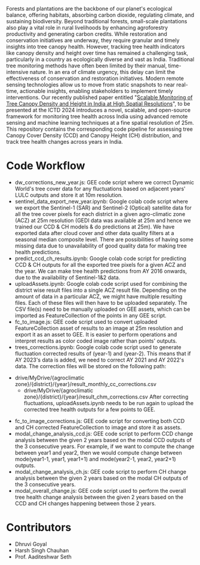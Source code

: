 Forests and plantations are the backbone of our planet's ecological balance, offering habitats, absorbing carbon dioxide, regulating climate, and sustaining biodiversity. Beyond traditional forests, small-scale plantations also play a vital role in rural livelihoods by enhancing agroforestry productivity and generating carbon credits. While restoration and conservation initiatives are underway, they require granular and timely insights into tree canopy health. However, tracking tree health indicators like canopy density and height over time has remained a challenging task, particularly in a country as ecologically diverse and vast as India. Traditional tree monitoring methods have often been limited by their manual, time-intensive nature. In an era of climate urgency, this delay can limit the effectiveness of conservation and restoration initiatives. Modern remote sensing technologies allow us to move from static snapshots to near real-time, actionable insights, enabling stakeholders to implement timely interventions. Our recently published paper entitled "<a href="https://www.cse.iitd.ernet.in/%7Easeth/forest-health-ictd2024.pdf" target="_blank">Scalable Monitoring of Tree Canopy Density and Height in India at High Spatial Resolutions</a>", to be presented at the ICTD 2024 introduces a novel, scalable, and open-source framework for monitoring tree health across India using advanced remote sensing and machine learning techniques at a fine spatial resolution of 25m. This repository contains the corresponding code pipeline for assessing tree Canopy Cover Density (CCD) and Canopy Height (CH) distribution, and track tree health changes across years in India.

# Code Workflow
- dw_corrections_new_year.js: GEE code script where we correct Dynamic World's tree cover data for any fluctuations based on adjacent years' LULC outputs and store it at 10m resolution.
- sentinel_data_export_new_year.ipynb: Google colab code script where we export the Sentinel-1 (SAR) and Sentinel-2 (Optical) satellite data for all the tree cover pixels for each district in a given agro-climatic zone (ACZ) at 25m resolution (GEDI data was available at 25m and hence we trained our CCD & CH models & do predictions at 25m). We have exported data after cloud cover and other data quality filters at a seasonal median composite level. There are possibilities of having some missing data due to unavailability of good quality data for making tree health predictions.  
- predict_ccd_ch_results.ipynb: Google colab code script for predicting CCD & CH outputs for all the exported tree pixels for a given ACZ and the year. We can make tree health predictions from AY 2016 onwards, due to the availability of Sentinel-1&2 data. 
- uploadAssets.ipynb: Google colab code script used for combining the district wise result files into a single ACZ result file. Depending on the amount of data in a particular ACZ, we might have multiple resulting files. Each of these files will then have to be uploaded separately. The CSV file(s) need to be manually uploaded on GEE assets, which can be imported as FeatureCollection of the points in any GEE script.
-  fc_to_image.js: GEE code script used to convert uploaded FeatureCollection asset of results to an image at 25m resolution and export it as an asset to GEE. It is easier to perform operations and interpret results as color coded image rather than points' outputs.
-  trees_corrections.ipynb: Google colab code script used to generate fluctuation corrected results of (year-1) and (year-2). This means that if AY 2023's data is added, we need to correct AY 2021 and AY 2022's data. The correction files will be stored on the following path:
  * drive/MyDrive/{agroclimatic zone}/{district}/{year}/result_monthly_cc_corrections.csv 
	* drive/MyDrive/{agroclimatic zone}/{district}/{year}/result_chm_corrections.csv
    After correcting fluctuations, uploadAssets.ipynb needs to be run again to upload the corrected tree health outputs for a few points to GEE. 
-  fc_to_image_corrections.js: GEE code script for converting both CCD and CH corrected FeatureCollection to image and store it as assets.
-  modal_change_analysis_ccd.js: GEE code script to perform CCD change analysis between the given 2 years based on the modal CCD outputs of the 3 consecutive years. For example, if we want to compute the change between year1 and year2, then we would compute change between mode(year1-1, year1, year1+1) and mode(year2-1, year2, year2+1) outputs.
-  modal_change_analysis_ch.js: GEE code script to perform CH change analysis between the given 2 years based on the modal CH outputs of the 3 consecutive years.
-  modal_overall_change.js: GEE code script used to perform the overall tree health change analysis between the given 2 years based on the CCD and CH changes happening between those 2 years.

# Contributors
- Dhruvi Goyal
- Harsh Singh Chauhan
- Prof. Aaditeshwar Seth
